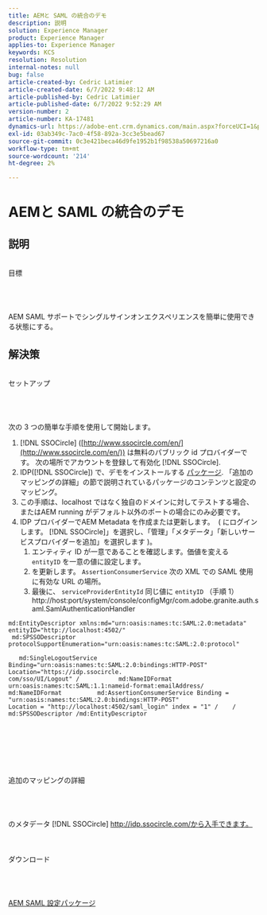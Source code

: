 ```yaml
---
title: AEMと SAML の統合のデモ
description: 説明
solution: Experience Manager
product: Experience Manager
applies-to: Experience Manager
keywords: KCS
resolution: Resolution
internal-notes: null
bug: false
article-created-by: Cedric Latimier
article-created-date: 6/7/2022 9:48:12 AM
article-published-by: Cedric Latimier
article-published-date: 6/7/2022 9:52:29 AM
version-number: 2
article-number: KA-17481
dynamics-url: https://adobe-ent.crm.dynamics.com/main.aspx?forceUCI=1&pagetype=entityrecord&etn=knowledgearticle&id=3c8a2cf0-46e6-ec11-bb3c-000d3a3b17fa
exl-id: 03ab349c-7ac0-4f58-892a-3cc3e5bead67
source-git-commit: 0c3e421beca46d9fe1952b1f98538a50697216a0
workflow-type: tm+mt
source-wordcount: '214'
ht-degree: 2%

---
```


# AEMと SAML の統合のデモ

## 説明

<br>    目標<br><br><br><br>\
AEM SAML サポートでシングルサインオンエクスペリエンスを簡単に使用できる状態にする。


## 解決策

<br>セットアップ<br><br><br><br>\
次の 3 つの簡単な手順を使用して開始します。

1. [!DNL SSOCircle] ([http://www.ssocircle.com/en/](http://www.ssocircle.com/en/)) は無料のパブリック id プロバイダーです。 次の場所でアカウントを登録して有効化 [!DNL SSOCircle].
2. IDP([!DNL SSOCircle]) で、デモをインストールする [パッケージ](https://files.acrobat.com/a/preview/d0017bf5-c35a-483e-80a0-d6bfb0526299). 「追加のマッピングの詳細」の節で説明されているパッケージのコンテンツと設定のマッピング。
3. この手順は、localhost ではなく独自のドメインに対してテストする場合、またはAEM running がデフォルト以外のポートの場合にのみ必要です。
4. IDP プロバイダーでAEM Metadata を作成または更新します。  ( にログインします。 [!DNL SSOCircle]」を選択し、「管理」「メタデータ」「新しいサービスプロバイダーを追加」を選択します )。 
   1. エンティティ ID が一意であることを確認します。価値を変える `entityID` を一意の値に設定します。
   2. を更新します。 `AssertionConsumerService` 次の XML での SAML 使用に有効な URL の場所。
   3. 最後に、 `serviceProviderEntityId` 同じ値に `entityID` （手順 1） http://host:port/system/console/configMgr/com.adobe.granite.auth.saml.SamlAuthenticationHandler


```
md:EntityDescriptor xmlns:md="urn:oasis:names:tc:SAML:2.0:metadata" entityID="http://localhost:4502/"   
 md:SPSSODescriptor protocolSupportEnumeration="urn:oasis:names:tc:SAML:2.0:protocol"         
   md:SingleLogoutService Binding="urn:oasis:names:tc:SAML:2.0:bindings:HTTP-POST" Location="https://idp.ssocircle.
com/sso/UI/Logout" /           md:NameIDFormat urn:oasis:names:tc:SAML:1.1:nameid-format:emailAddress/ 
md:NameIDFormat          md:AssertionConsumerService Binding = "urn:oasis:names:tc:SAML:2.0:bindings:HTTP-POST" 
Location = "http://localhost:4502/saml_login" index = "1" /    / md:SPSSODescriptor /md:EntityDescriptor 
```

<br><br><br><br><br><br>    追加のマッピングの詳細<br><br><br><br>\
のメタデータ [!DNL SSOCircle] http://idp.ssocircle.com/から入手できます。
<br><br><br><br>    ダウンロード<br><br><br><br>\
[AEM SAML 設定パッケージ](https://files.acrobat.com/a/preview/d0017bf5-c35a-483e-80a0-d6bfb0526299)
